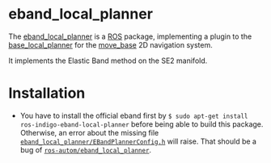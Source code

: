 eband_local_planner
===================

The [eband_local_planner](http://wiki.ros.org/eband_local_planner) is
a [ROS](http://wiki.ros.org) package, implementing a plugin to the
[base_local_planner](http://wiki.ros.org/base_local_planner) for the
[move_base](http://wiki.ros.org/move_base) 2D navigation system.

It implements the Elastic Band method on the SE2 manifold.

# Installation
* You have to install the official eband first by `$ sudo apt-get install ros-indigo-eband-local-planner` before being able to build this package. Otherwise, an error about the missing file [`eband_local_planner/EBandPlannerConfig.h`](https://github.com/Shentheman/eband_local_planner/blob/kinetic/include/eband_local_planner/eband_visualization.h#L46) will raise. That should be a bug of [`ros-autom/eband_local_planner`](https://github.com/ros-autom/eband_local_planner).
